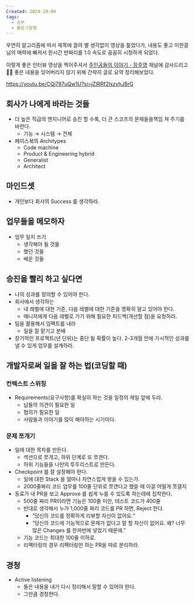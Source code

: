 ```yaml
---
Created: 2024-10-04
tags:
  - 공부
  - 블로그발행
---
```

우연히 알고리즘에 떠서 제목에 끌려 별 생각없이 영상을 틀었다가, 내용도 좋고 이한결님의 매력에 빠져서 한시간 반짜리를 1.0 속도로 꼼꼼히 시청하게 되었다.

이렇게 좋은 인터뷰 영상을 찍어주셔서 [주인공들의 이야기 - 장주영](https://www.youtube.com/@inside-out-with-joo) 채널에 감사드리고 🙏🏻 좋은 내용을 잊어버리지 않기 위해 간략히 글로 요약 정리해보았다.

https://youtu.be/CQj797uQw1U?si=jZlRRf2IszvhJ8rG

## 회사가 나에게 바라는 것들

- 더 높은 직급의 엔지니어로 승진 할 수록, 더 큰 스코프의 문제들을책임 져 주기를 바란다.
	- 기능 → 시스템 → 전체
- 페이스북의 Architypes
	- Code machine
	- Product & Engineering hybrid
	- Generalist
	- Architect

## 마인드셋

- 개인보다 회사의 Success 를 생각하라.

## 업무들을 메모하자

- 업무 일지 쓰기
	- 생각해야 될 것들
	- 했던 것들
	- 배운 것들

## 승진을 빨리 하고 싶다면

- 나의 성과를 정의할 수 있어야 한다.
- 회사에서 생각하는
	- 내 레벨에 대한 기준, 다음 레벨에 대한 기준을 명확히 알고 있어야 한다.
	- 매니저에게 다음 레벨로 가기 위해 필요한 피드백(개선할 점)을 요청하라.
- 팀을 활용해서 임팩트를 내라
	- 일을 잘 맡기고 분배
- 장기적인 프로젝트(년 단위)는 중단 될 확률이 높다. 2-3개월 안에 가시적인 성과를 낼 수 있게 업무를 설계하라.

## 개발자로써 일을 잘 하는 법(코딩할 때)

### 컨텍스트 스위칭

- Requirements(요구사항)를 확실히 하는 것을 일정의 제일 앞에 두라.
	- 남들의 의견이 필요한 일
	- 협의가 필요한 일
	- 사람들과 이야기를 많이 해야하는 시기이다.

### 문제 쪼개기

- 일에 대한 목차를 만든다.
	- 섹션으로 쪼개고, 하위 단계로 또 쪼갠다.
	- 하위 기능들을 나만의 투두리스트로 만든다.
- Checkpoint 를 잘 설정해야 한다.
	- 일에 대한 Stack 을 얼마나 자연스럽게 쌓을 수 있는가.
	- 2000줄짜리 코드 업무를 100줄 단위로 쪼갠다고 했을 때 이걸 어떨게 쪼갤지
- 동료가 내 PR을 보고 Approve 를 쉽게 누를 수 있도록 하는데에 집착한다.
	- 500줄 짜리 PR이라면 기능은 100줄 미만, 테스트 코드가 400줄
	- 반대로 생각해서 누가 1,000줄 짜리 코드를 PR 하면, Reject 한다.
		- “당신의 코드를 정확하게 리뷰할 자신이 없어요.“
		- “당신의 코드에 기능적으로 문제가 없다고 말 할 자신이 없어요. 왜? 너무 많은 Changes 를 한꺼번에 넣었기 때문에.”
	- 기능 코드는 최대한 100줄 이하로.
	- 리팩터링의 경우 리팩터링만 하는 PR을 따로 분리하라.

## 경청

- Active listening
	- 들은 내용을 내가 다시 정리해서 말할 수 있어야 한다.
	- 그만큼 경청한다.